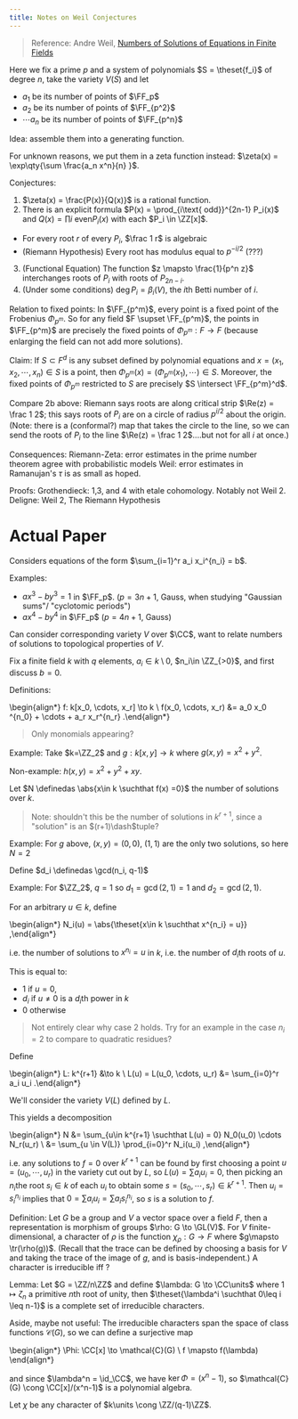 ```yaml
---
title: Notes on Weil Conjectures
---
```


> Reference:
> Andre Weil, [Numbers of Solutions of Equations in Finite Fields](https://projecteuclid.org/download/pdf_1/euclid.bams/1183513798)



Here we fix a prime $p$ and a system of polynomials $S = \theset{f_i}$ of degree $n$, take the variety $V(S)$ and let

- $a_1$ be its number of points of $\FF_p$
- $a_2$ be its number of points of $\FF_{p^2}$
- $\cdots a_n$ be its number of points of $\FF_{p^n}$

Idea: assemble them into a generating function.

For unknown reasons, we put them in a zeta function instead: $\zeta(x) = \exp\qty{\sum \frac{a_n x^n}{n} }$.

Conjectures:

1. $\zeta(x) = \frac{P(x)}{Q(x)}$ is a rational function.
2. There is an explicit formula $P(x) = \prod_{i\text{ odd}}^{2n-1} P_i(x)$ and $Q(x) = \prod{i\text{ even}}P_i(x)$ with each $P_i \in \ZZ[x]$.
  - For every root $r$ of every $P_i$, $\frac 1 r$ is algebraic
  - (Riemann Hypothesis) Every root has modulus equal to $p^{-i/2}$ (???)
3. (Functional Equation) The function $z \mapsto \frac{1}{p^n z}$ interchanges roots of $P_i$ with roots of $P_{2n-i}$.
4. (Under some conditions) $\deg P_i = \beta_i(V)$, the $i$th Betti number of $i$.


Relation to fixed points: In $\FF_{p^m}$, every point is a fixed point of the Frobenius $\Phi_{p^m}$.
So for any field $F \supset \FF_{p^m}$, the points in $\FF_{p^m}$ are precisely the fixed points of $\Phi_{p^m}: F\to F$ (because enlarging the field can not add more solutions).

Claim:
If $S\subset F^d$ is any subset defined by polynomial equations and $x = (x_1, x_2, \cdots, x_n) \in S$ is a point, then $\Phi_{p^m}(x) = (\Phi_{p^m}(x_1), \cdots) \in S$.
Moreover, the fixed points of $\Phi_{p^m}$ restricted to $S$ are precisely $S \intersect \FF_{p^m}^d$.

Compare 2b above: Riemann says roots are along critical strip $\Re(z) = \frac 1 2$; this says roots of $P_i$ are on a circle of radius $p^{i/2}$ about the origin.
(Note: there is a (conformal?) map that takes the circle to the line, so we can send the roots of $P_i$ to the line $\Re(z) = \frac 1 2$....but not for all $i$ at once.)

Consequences:
Riemann-Zeta: error estimates in the prime number theorem agree with probabilistic models
Weil: error estimates in Ramanujan's $\tau$ is as small as hoped.

Proofs:
Grothendieck: 1,3, and 4 with etale cohomology. Notably not Weil 2.
Deligne: Weil 2, The Riemann Hypothesis 


# Actual Paper

Considers equations of the form $\sum_{i=1}^r a_i x_i^{n_i} = b$.

Examples:

- $ax^3-by^3 = 1$ in $\FF_p$. ($p = 3n+1$, Gauss, when studying "Gaussian sums"/ "cyclotomic periods")
- $ax^4 - by^4$ in $\FF_p$ ($p = 4n+1$, Gauss)

Can consider corresponding variety $V$ over $\CC$, want to relate numbers of solutions to topological properties of $V$.

Fix a finite field $k$ with $q$ elements, $a_i \in k\setminus 0$, $n_i\in \ZZ_{>0}$, and first discuss $b=0$.

Definitions:

\begin{align*}
f: k[x_0, \cdots, x_r] \to k \\
f(x_0, \cdots, x_r) &= a_0 x_0 ^{n_0} + \cdots + a_r x_r^{n_r}
.\end{align*}

> Only monomials appearing? 

Example:
Take $k=\ZZ_2$ and $g: k[x, y] \to k$ where $g(x, y) = x^2 + y^2$.

Non-example:
$h(x,y) = x^2 + y^2 + xy$.

Let $N \definedas \abs{x\in k \suchthat f(x) =0}$ the number of solutions over $k$.

> Note: shouldn't this be the number of solutions in $k^{r+1}$, since a "solution" is an $(r+1)\dash$tuple?

Example:
For $g$ above, $(x, y) = (0,0),~(1,1)$ are the only two solutions, so here $N = 2$

Define $d_i \definedas \gcd(n_i, q-1)$ 

Example:
For $\ZZ_2$, $q=1$ so $d_1 = \gcd(2, 1) = 1$ and $d_2 = \gcd(2, 1)$.

For an arbitrary $u\in k$, define

\begin{align*}
N_i(u) = \abs{\theset{x\in k \suchthat x^{n_i} = u}}
,\end{align*}

i.e. the number of solutions to $x^{n_i} = u$ in $k$, i.e. the number of $d_i$th roots of $u$.

This is equal to:

- $1$ if $u = 0$,
- $d_i$ if $u\neq 0$ is a $d_{i}$th power in $k$
- $0$ otherwise

> Not entirely clear why case 2 holds. Try for an example in the case $n_i = 2$ to compare to quadratic residues?

Define

\begin{align*}
L: k^{r+1} &\to k \\
L(u) = L(u_0, \cdots, u_r) &= \sum_{i=0}^r a_i u_i 
.\end{align*}

We'll consider the variety $V(L)$ defined by $L$.

This yields a decomposition

\begin{align*}
N &= \sum_{u\in k^{r+1} \suchthat L(u) = 0} N_0(u_0) \cdots N_r(u_r) \\
&= \sum_{u \in V(L)} \prod_{i=0}^r N_i(u_i)
,\end{align*}

i.e. any solutions to $f = 0$ over $k^{r+1}$ can be found by first choosing a point $u = (u_0, \cdots, u_r)$ in the variety cut out by $L$, so $L(u) = \sum a_i u_i = 0$, then picking an $n_i$the root $s_i \in k$ of each $u_i$ to obtain some $s = (s_0, \cdots, s_r) \in k^{r+1}$.
Then $u_i = s_i^{n_i}$ implies that $0 = \sum a_i u_i = \sum a_i s_i^{n_i}$, so $s$ is a solution to $f$.

Definition:
Let $G$ be a group and $V$ a vector space over a field $F$, then a representation is morphism of groups $\rho: G \to \GL(V)$.
For $V$ finite-dimensional, a character of $\rho$ is the function $\chi_\rho: G\to F$ where $g\mapsto \tr(\rho(g))$.
(Recall that the trace can be defined by choosing a basis for $V$ and taking the trace of the image of $g$, and is basis-independent.)
A character is irreducible iff ?

Lemma:
Let $G = \ZZ/n\ZZ$ and define $\lambda: G \to \CC\units$ where $1 \mapsto \zeta_n$ a primitive $n$th root of unity, then $\theset{\lambda^i \suchthat 0\leq i \leq n-1}$ is a complete set of irreducible characters.

Aside, maybe not useful:
The irreducible characters span the space of class functions $\mathcal{C}(G)$, so we can define a surjective map

\begin{align*}
\Phi: \CC[x] \to \mathcal{C}(G) \\
f \mapsto f(\lambda)
\end{align*}

and since $\lambda^n = \id_\CC$, we have $\ker \Phi = (x^n - 1)$, so $\mathcal{C}(G) \cong \CC[x]/(x^n-1)$ is a polynomial algebra.


Let $\chi$ be any character of $k\units \cong \ZZ/(q-1)\ZZ$.
